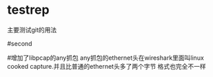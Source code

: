 # testrep
主要测试git的用法

#second

#增加了libpcap的any抓包
any抓包的ethernet头在wireshark里面叫linux cooked capture.并且比普通的ethernet头多了两个字节
格式也完全不一样
